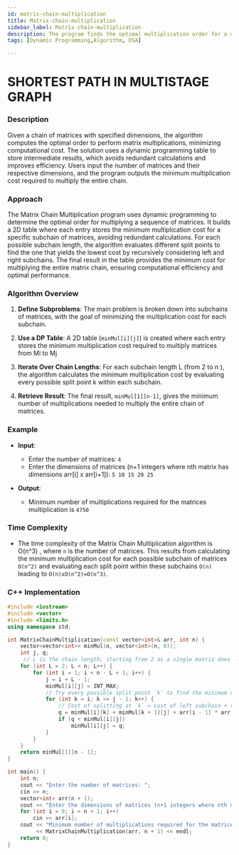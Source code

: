 ```yaml
---
id: matrix-chain-multiplication
title: Matrix-chain-multiplication
sidebar_label: Matrix-chain-multiplication
description: The program finds the optimal multiplication order for a matrix chain, minimizing scalar multiplications using dynamic programming for efficiency.
tags: [Dynamic Programming,Algorithm, DSA]

---
```


# SHORTEST PATH IN MULTISTAGE GRAPH

### Description
Given a chain of matrices with specified dimensions, the algorithm computes the optimal order to perform matrix multiplications, minimizing computational cost. The solution uses a dynamic programming table to store intermediate results, which avoids redundant calculations and improves efficiency. Users input the number of matrices and their respective dimensions, and the program outputs the minimum multiplication cost required to multiply the entire chain.

### Approach
The Matrix Chain Multiplication program uses dynamic programming to determine the optimal order for multiplying a sequence of matrices. It builds a 2D table where each entry stores the minimum multiplication cost for a specific subchain of matrices, avoiding redundant calculations. For each possible subchain length, the algorithm evaluates different split points to find the one that yields the lowest cost by recursively considering left and right subchains. The final result in the table provides the minimum cost for multiplying the entire matrix chain, ensuring computational efficiency and optimal performance.

### Algorithm Overview

1. **Define Subproblems**: The main problem is broken down into subchains of matrices, with the goal of minimizing the multiplication cost for each subchain.

2. **Use a DP Table**: A 2D table (`minMul[i][j]`) is created where each entry stores the minimum multiplication cost required to multiply matrices from Mi to Mj

3. **Iterate Over Chain Lengths**: For each subchain length L (from 2 to n ), the algorithm calculates the minimum multiplication cost by evaluating every possible split point k  within each subchain.

4. **Retrieve Result**: The final result, `minMul[1][n-1]`, gives the minimum number of multiplications needed to multiply the entire chain of matrices.

### Example

- **Input**: 
  - Enter the number of matrices: `4`
  - Enter the dimensions of matrices (n+1 integers where nth matrix has dimensions arr[i] x arr[i+1]): `5 10 15 20 25`

- **Output**:
  - Minimum number of multiplications required for the matrices multiplication is `4750`                     
                               

### Time Complexity
- The time complexity of the Matrix Chain Multiplication algorithm is O(n^3) , where `n` is the number of matrices. This results from calculating the minimum multiplication cost for each possible subchain of matrices `O(n^2)` and evaluating each split point within these subchains `O(n)` leading to `O(n)xO(n^2)=O(n^3)`.

### C++ Implementation

```cpp
#include <iostream>
#include <vector>
#include <limits.h>
using namespace std;

int MatrixChainMultiplication(const vector<int>& arr, int n) {
    vector<vector<int>> minMul(n, vector<int>(n, 0));
    int j, q;
	 // L is the chain length; starting from 2 as a single matrix does not need multiplication
    for (int L = 2; L < n; L++) {
        for (int i = 1; i < n - L + 1; i++) {
            j = i + L - 1;
            minMul[i][j] = INT_MAX;
            // Try every possible split point `k` to find the minimum cost for this subchain
            for (int k = i; k <= j - 1; k++) {
            	// Cost of splitting at `k` = cost of left subchain + right subchain + cost of multiplication
                q = minMul[i][k] + minMul[k + 1][j] + arr[i - 1] * arr[k] * arr[j];
                if (q < minMul[i][j])
                    minMul[i][j] = q;
            }
        }
    }
    return minMul[1][n - 1];
}

int main() {
    int n;
    cout << "Enter the number of matrices: ";
    cin >> n;
    vector<int> arr(n + 1);
    cout << "Enter the dimensions of matrices (n+1 integers where nth matrix has dimensions arr[i] x arr[i+1]): ";
    for (int i = 0; i < n + 1; i++)
        cin >> arr[i];
    cout << "Minimum number of multiplications required for the matrices multiplication is " 
         << MatrixChainMultiplication(arr, n + 1) << endl;
    return 0;
}
```
